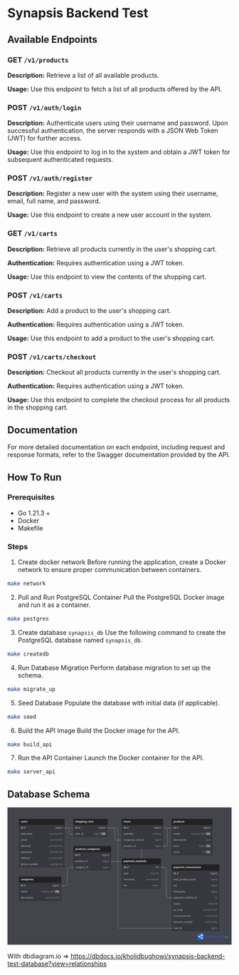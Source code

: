 # Synapsis Backend Test

## Available Endpoints

### GET `/v1/products`

**Description:** Retrieve a list of all available products.

**Usage:** Use this endpoint to fetch a list of all products offered by the API.

### POST `/v1/auth/login`

**Description:** Authenticate users using their username and password. Upon successful authentication, the server responds with a JSON Web Token (JWT) for further access.

**Usage:** Use this endpoint to log in to the system and obtain a JWT token for subsequent authenticated requests.

### POST `/v1/auth/register`

**Description:** Register a new user with the system using their username, email, full name, and password.

**Usage:** Use this endpoint to create a new user account in the system.

### GET `/v1/carts`

**Description:** Retrieve all products currently in the user's shopping cart.

**Authentication:** Requires authentication using a JWT token.

**Usage:** Use this endpoint to view the contents of the shopping cart.

### POST `/v1/carts`

**Description:** Add a product to the user's shopping cart.

**Authentication:** Requires authentication using a JWT token.

**Usage:** Use this endpoint to add a product to the user's shopping cart.

### POST `/v1/carts/checkout`

**Description:** Checkout all products currently in the user's shopping cart.

**Authentication:** Requires authentication using a JWT token.

**Usage:** Use this endpoint to complete the checkout process for all products in the shopping cart.

## Documentation

For more detailed documentation on each endpoint, including request and response formats, refer to the Swagger documentation provided by the API.

## How To Run

### Prerequisites

- Go 1.21.3 +
- Docker
- Makefile

### Steps

1. Create docker network
   Before running the application, create a Docker network to ensure proper communication between containers.

```sh
make network
```

2. Pull and Run PostgreSQL Container
   Pull the PostgreSQL Docker image and run it as a container.

```sh
make postgres
```

3. Create database `synapsis_db`
   Use the following command to create the PostgreSQL database named `synapsis_db`.

```sh
make createdb
```

4. Run Database Migration
   Perform database migration to set up the schema.

```sh
make migrate_up
```

5. Seed Database
   Populate the database with initial data (if applicable).

```sh
make seed
```

6. Build the API Image
   Build the Docker image for the API.

```sh
make build_api
```

7. Run the API Container
   Launch the Docker container for the API.

```sh
make server_api
```

## Database Schema

![Database Schema](./synapsis-backend-test.png)

With dbdiagram.io => https://dbdocs.io/kholidbughowi/synapsis-backend-test-database?view=relationships
